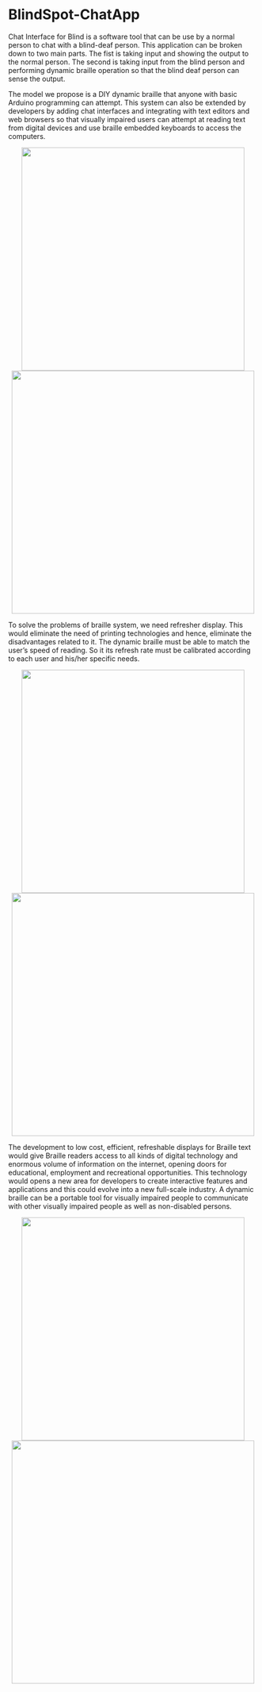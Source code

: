# BlindSpot-ChatApp

Chat Interface for Blind is a software tool that can be use by a normal
person to chat with a blind-deaf person. This application can be broken down to
two main parts. The fist is taking input and showing the output to the normal
person. The second is taking input from the blind person and performing dynamic
braille operation so that the blind deaf person can sense the output.

The model we propose is a DIY dynamic braille that anyone with basic
Arduino programming can attempt. This system can also be extended by
developers by adding chat interfaces and integrating with text editors and
web browsers so that visually impaired users can attempt at reading text
from digital devices and use braille embedded keyboards to access the
computers.

<p align="center">
    <image src="screenshots/ss2.png" width="450">
    <image src="screenshots/ss1.png" width="490">
</p>

To solve the problems of braille system, we need refresher display. This
would eliminate the need of printing technologies and hence, eliminate the
disadvantages related to it. The dynamic braille must be able to match
the user’s speed of reading. So it its refresh rate must be calibrated
according to each user and his/her specific needs. 

<p align="center">
    <image src="screenshots/ss5.png" width="450">
    <image src="screenshots/ss6.png" width="490">
</p>
        
The development to low cost, efficient, refreshable displays for Braille text would give Braille
readers access to all kinds of digital technology and enormous volume of
information on the internet, opening doors for educational, employment
and recreational opportunities. This technology would opens a new area
for developers to create interactive features and applications and this
could evolve into a new full-scale industry. A dynamic braille can be a
portable tool for visually impaired people to communicate with other
visually impaired people as well as non-disabled persons.
        

             
        
<p align="center">
    <image src="screenshots/ss3.png" width="450">
    <image src="screenshots/ss4.png" width="490">
</p>        
        
        
        
        
        
